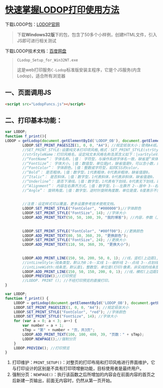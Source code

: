 # [快速掌握LODOP打印使用方法](https://blog.csdn.net/lovelylord/article/details/43405927) 

下载LODOP包：[LODOP官网](https://www.lodop.net/download.html)

> 下载**Windows32版**下的包，包含了50多个小样例，创建HTML文件，引入JS即可进行相关测试

下载LODOP技术文档：[百度网盘](https://pan.baidu.com/s/1qWsgjJe)



> `CLodop_Setup_for_Win32NT.exe`
>
> 这是web打印服务`C-Lodop`标准版安装主程序，它是个JS服务(内含Lodop)，适合所有浏览器

## 一、页面调用JS 

```html
<script src="LodopFuncs.js"></script>
```

## 二、打印基本功能：

```javascript
var LODOP;
function f_print(){
LODOP = getLodop(document.getElementById('LODOP_OB'), document.getElementById('LODOP_EM'));
        LODOP.SET_PRINT_PAGESIZE(1, 0, 0, "A4"); //规定纸张大小；使用A4纸。
        //SET_PRINT_STYLE:设置纯文本打印项风格,格式：SET_PRINT_STYLE(strStyleName,varStyleValue)。
        //strStyleName：打印风格名，设定纯文本风格名称及其含义如下：|varStyleValue：打印风格值，相关值如下：
        //“FontName”： 字体名称。|值： 字符型，与操作系统字体名一致，缺省是“宋体”。
        //“FontSize”： 字体大小。|值：数值型，单位是pt，缺省值是9，可以含小数，如13.5。
        //“FontColor”： 字体颜色。|值：整数或字符型，如同CSS的color。
        //“Bold”： 是否粗体。|值：数字型，1代表粗体，0代表非粗体，缺省值是0。
        //“Italic”： 是否斜体。|值：数字型，1代表斜体，0代表非斜体，缺省值是0。
        //“Underline”： 是否下滑线。|值：数字型，1代表有下划线，0代表无下划线，缺省值是0。
        //“Alignment”： 内容左右靠齐方式。|值：数字型，1--左靠齐 2--居中 3--右靠齐，缺省值是1。
        //“Angle”： 旋转角度。|值：数字型，逆时针旋转角度数，单位是度，0度表示不旋转
 
 
        //注意：设定样式可以覆盖，更多设置参考技术使用文档。
        LODOP.SET_PRINT_STYLE("FontColor", "#000000");//字体颜色
        LODOP.SET_PRINT_STYLE("FontSize", 14); //字体大小
        LODOP.ADD_PRINT_TEXT(50, 50, 100, 39, "我的博客"); //内容，参数（上边距，左边距，内容显示宽度，内容显示高度）
 
 
        LODOP.SET_PRINT_STYLE("FontColor", "#00ff00"); //更换颜色
        LODOP.ADD_PRINT_TEXT(80, 50, 360, 39, "更换颜色");
        LODOP.SET_PRINT_STYLE("FontSize", 24); //更换大小
        LODOP.ADD_PRINT_TEXT(110, 50, 360, 39, "更换大小");
 
 
        LODOP.ADD_PRINT_LINE(150, 50, 200, 50, 0, 1); //线，竖杠(上边距1,1左边距,上边距2,2左边距,intLineStyle, intLineWidth)
        //intLineStyle:线条类型，默认为0；0--实线 1--破折线 2--点线 3--点划线 4--双点划线
        //intLineWidth:线条宽，默认是1，整数型，单位是(打印)像素，非实线的线条宽也是0。
        LODOP.ADD_PRINT_LINE(150, 50, 150, 200, 0, 1); //线，横杠(上边距1,1左边距,上边距2,2左边距,intLineStyle, intLineWidth)
        LODOP.PREVIEW();//打印预览
        //LODOP. PRINT (); //不经打印预览的直接打印。
}
```



```js
var LODOP;
function f_print() {
    LODOP = getLodop(document.getElementById('LODOP_OB'), document.getElementById('LODOP_EM'));
    LODOP.SET_PRINT_PAGESIZE(1, 0, 0, "A4"); //规定纸张大小
    LODOP.SET_PRINT_STYLE("FontColor", "red"); //字体颜色        
    LODOP.SET_PRINT_STYLE("FontSize", 14); //字体大小
    for (var a = 0; a < 3; a++) {
        var number = a + 1;
        sTmp = "第" + number + "页，共3页";
        LODOP.ADD_PRINT_TEXT(100, 100, 400, 39, "页数：" + sTmp);
        LODOP.NEWPAGE();//强制分页
    }
    LODOP.PREVIEW(); //打印预览
}
```





1. 打印维护：`PRINT_SETUP()`：对整页的打印布局和打印风格进行界面维护，它与打印设计的区别是不具有打印项增删功能，目标使用者是最终用户。
2. 强制分页：`NEWPAGE()`：执行该函数之后所增加的内容会在前面内容的首页之后新建一页输出，前面无内容时，仍然从第一页开始。